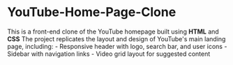# YouTube-Home-Page-Clone
This is a front-end clone of the YouTube homepage built using **HTML** and **CSS**  The project replicates the layout and design of YouTube's main landing page, including: - Responsive header with logo, search bar, and user icons - Sidebar with navigation links - Video grid layout for suggested content
